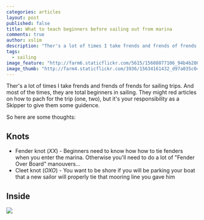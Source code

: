 ```yaml
---
categories: articles
layout: post
published: false
title: What to teach beginners before sailing out from marina
comments: true
author: xslim
description: "Ther's a lot of times I take frends and frends of frends for sailing trips. And most of the times, they are total beginners in sailing. They might red articles on how to pach for the trip (one, two), but it's your responsibility as a Skipper to give them some guidence"
tags: 
  - sailing
image_feature: "http://farm6.staticflickr.com/5615/15608077106_94b4b20075_b.jpg"
image_thumb: "http://farm4.staticflickr.com/3936/15634161432_d97a035c04_s.jpg"
---
```


Ther's a lot of times I take frends and frends of frends for sailing trips. And most of the times, they are total beginners in sailing. They might red articles on how to pach for the trip (one, two), but it's your responsibility as a Skipper to give them some guidence.

So here are some thoughts:

## Knots
- Fender knot (*XX*) - Beginners need to know how how to tie fenders when you enter the marina. Otherwise you'll need to do a lot of "Fender Over Board" manouvers...
- Cleet knot (*OXO*) - You want to be shore if you will be parking your boat that a new sailor will properly tie that mooring line you gave him

## Inside

[![](http://farm6.staticflickr.com/5611/15447196308_94d658110a_z.jpg)](http://farm6.staticflickr.com/5611/15447196308_94d658110a_b.jpg)


